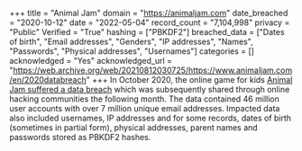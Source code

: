 +++
title = "Animal Jam"
domain = "https://animaljam.com"
date_breached = "2020-10-12"
date = "2022-05-04"
record_count = "7,104,998"
privacy = "Public"
Verified = "True"
hashing = ["PBKDF2"]
breached_data = ["Dates of birth", "Email addresses", "Genders", "IP addresses", "Names", "Passwords", "Physical addresses", "Usernames"]
categories = []
acknowledged = "Yes"
acknowledged_url = "https://web.archive.org/web/20210812030725/https://www.animaljam.com/en/2020databreach"
+++
In October 2020, the online game for kids <a href="https://www.animaljam.com/en/2020databreach" target="_blank" rel="noopener">Animal Jam suffered a data breach</a> which was subsequently shared through online hacking communities the following month. The data contained 46 million user accounts with over 7 million unique email addresses. Impacted data also included usernames, IP addresses and for some records, dates of birth (sometimes in partial form), physical addresses, parent names and passwords stored as PBKDF2 hashes.
